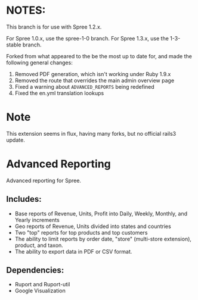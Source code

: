 # NOTES:

This branch is for use with Spree 1.2.x.

For Spree 1.0.x, use the spree-1-0 branch.
For Spree 1.3.x, use the 1-3-stable branch.

Forked from what appeared to the be the most up to date for, and made the following general changes:

1. Removed PDF generation, which isn't working under Ruby 1.9.x
2. Removed the route that overrides the main admin overview page
3. Fixed a warning about ```ADVANCED_REPORTS``` being redefined
4. Fixed the en.yml translation lookups


# Note
This extension seems in flux, having many forks, but no official rails3 update.

# Advanced Reporting

Advanced reporting for Spree.

## Includes:
* Base reports of Revenue, Units, Profit into Daily, Weekly, Monthly, and Yearly increments
* Geo reports of Revenue, Units divided into states and countries
* Two "top" reports for top products and top customers
* The ability to limit reports by order date, "store" (multi-store extension), product, and taxon.
* The ability to export data in PDF or CSV format.

## Dependencies:
* Ruport and Ruport-util
* Google Visualization

